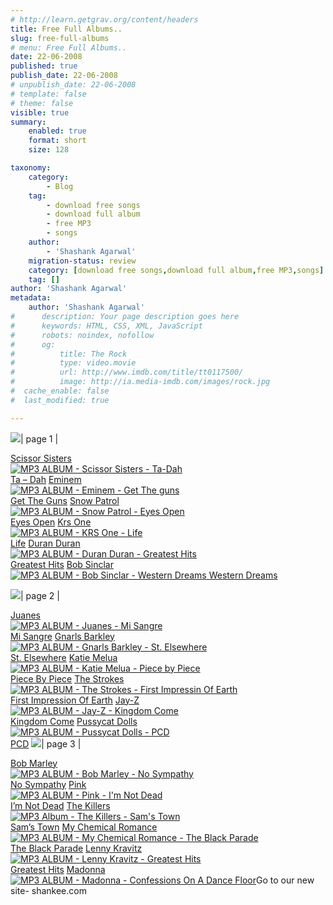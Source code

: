 ```yaml
---
# http://learn.getgrav.org/content/headers
title: Free Full Albums..
slug: free-full-albums
# menu: Free Full Albums..
date: 22-06-2008
published: true
publish_date: 22-06-2008
# unpublish_date: 22-06-2008
# template: false
# theme: false
visible: true
summary:
    enabled: true
    format: short
    size: 128

taxonomy:
    category:
        - Blog
    tag:
        - download free songs
        - download full album
        - free MP3
        - songs
    author:
        - 'Shashank Agarwal'
    migration-status: review
    category: [download free songs,download full album,free MP3,songs]
    tag: []
author: 'Shashank Agarwal'
metadata:
    author: 'Shashank Agarwal'
#      description: Your page description goes here
#      keywords: HTML, CSS, XML, JavaScript
#      robots: noindex, nofollow
#      og:
#          title: The Rock
#          type: video.movie
#          url: http://www.imdb.com/title/tt0117500/
#          image: http://ia.media-imdb.com/images/rock.jpg
#  cache_enable: false
#  last_modified: true

---
```


 ![](http://www.mp3free4me.com/fma.gif)| page 1 |

  [Scissor Sisters  
![MP3 ALBUM - Scissor Sisters - Ta-Dah](http://ec3.images-amazon.com/images/P/B000HCO8IQ.01._AA240_SCLZZZZZZZ_V60373153_.jpg)  
Ta – Dah](http://www.mp3free4me.com/mp3_album_scissor_sisters.html)  [Eminem  
![MP3 ALBUM - Eminem - Get The guns](http://lectro.ru/uploads/posts/1159959325_frontcover.jpg)  
Get The Guns](http://www.mp3free4me.com/mp3_album_eminem.html)  [Snow Patrol  
![MP3 ALBUM - Snow Patrol - Eyes Open](http://ec2.images-amazon.com/images/P/B000F3UADO.01._AA240_SCLZZZZZZZ_V55563814_.jpg)  
Eyes Open](http://www.mp3free4me.com/mp3_album_snow_patrol.html)  [Krs One  
![MP3 ALBUM - KRS One - Life](http://ec1.images-amazon.com/images/P/B000C1YPGM.01._AA240_SCLZZZZZZZ_V50805955_.jpg)  
Life](http://www.mp3free4me.com/mp3_album_krs_one.html)  [Duran Duran  
![MP3 ALBUM - Duran Duran - Greatest Hits](http://ec2.images-amazon.com/images/P/B00000DG1R.01._AA240_SCLZZZZZZZ_.jpg)  
Greatest Hits](http://www.mp3free4me.com/mp3_album_duran_duran.html)  [Bob Sinclar  
![MP3 ALBUM - Bob Sinclar - Western Dreams](http://ec1.images-amazon.com/images/P/B000FDEC8I.01._AA240_SCLZZZZZZZ_V50568796_.jpg)](http://www.mp3free4me.com/mp3_album_bob_sinclar.html)[ Western Dreams](http://www.mp3free4me.com/mp3_album_bob_sinclar.html)

 ![](http://www.mp3free4me.com/fma.gif)| page 2 |

  [Juanes  
![MP3 ALBUM - Juanes - Mi Sangre](http://ec2.images-amazon.com/images/P/B000EJ9NKU.01._AA240_SCLZZZZZZZ_V56970594_.jpg)  
Mi Sangre](http://www.mp3free4me.com/mp3_album_juanes.html)  [Gnarls Barkley  
![MP3 ALBUM - Gnarls Barkley - St. Elsewhere](http://ec1.images-amazon.com/images/P/B000F3AAUW.01._AA240_SCLZZZZZZZ_V53951098_.jpg)  
St. Elsewhere](http://www.mp3free4me.com/mp3_album_gnarls_barkley.html)  [Katie Melua  
![MP3 ALBUM - Katie Melua - Piece by Piece](http://ec1.images-amazon.com/images/P/B000FBHCQ4.01._AA240_SCLZZZZZZZ_V53169759_.jpg)  
Piece By Piece](http://www.mp3free4me.com/mp3_album_katie_melua.html)  [The Strokes  
![MP3 ALBUM - The Strokes - First Impressin Of Earth](http://ec1.images-amazon.com/images/P/B000BVQ9JO.01._AA240_SCLZZZZZZZ_.jpg)  
First Impression Of Earth](http://www.mp3free4me.com/mp3_album_the_strokes.html)  [Jay-Z  
![MP3 ALBUM - Jay-Z - Kingdom Come](http://ec1.images-amazon.com/images/P/B000JJSRUM.01._AA240_SCLZZZZZZZ_V37410206_.jpg)  
Kingdom Come](http://www.mp3free4me.com/mp3_album_jay-z.html)  [Pussycat Dolls  
![MP3 ALBUM - Pussycat Dolls - PCD](http://ec1.images-amazon.com/images/P/B000BTE2YA.01._AA240_SCLZZZZZZZ_V66357948_.jpg)  
PCD](http://www.mp3free4me.com/mp3_album_pussycat_dolls.html) ![](http://www.mp3free4me.com/fma.gif)| page 3 |

  [Bob Marley  
![MP3 ALBUM - Bob Marley - No Sympathy](http://ec1.images-amazon.com/images/P/B000EUMK86.01._AA240_SCLZZZZZZZ_V65954622_.jpg)  
No Sympathy](http://www.mp3free4me.com/mp3_album_bob_marley.html)  [Pink  
![MP3 ALBUM - Pink - I'm Not Dead](http://ec2.images-amazon.com/images/P/B000EGCITG.01._AA240_SCLZZZZZZZ_V62365670_.jpg)  
I’m Not Dead](http://www.mp3free4me.com/mp3_album_pink.html)  [The Killers  
![MP3 Album - The Killers - Sam's Town](http://ec1.images-amazon.com/images/P/B000GY729M.01._AA240_SCLZZZZZZZ_V62239869_.jpg)  
Sam’s Town](http://www.mp3free4me.com/mp3_album_the_killers.html)  [My Chemical Romance  
![MP3 ALBUM - My Chemical Romance - The Black Parade](http://ec3.images-amazon.com/images/P/B000I5Y8ZU.01._AA240_SCLZZZZZZZ_V38618760_.jpg)  
The Black Parade](http://www.mp3free4me.com/mp3_album_my_chemical_romance.html)  [Lenny Kravitz  
![MP3 ALBUM - Lenny Kravitz - Greatest Hits](http://ec1.images-amazon.com/images/P/B00004ZB9D.01._AA240_SCLZZZZZZZ_.jpg)  
Greatest Hits](http://www.mp3free4me.com/mp3_album_lenny_kravitz.html)  [Madonna  
![MP3 ALBUM - Madonna - Confessions On A Dance Floor](http://ec1.images-amazon.com/images/P/B000B8QEZG.01._AA240_SCLZZZZZZZ_.jpg)](http://www.mp3free4me.com/mp3_album_madonna.html)Go to our new site- shankee.com
